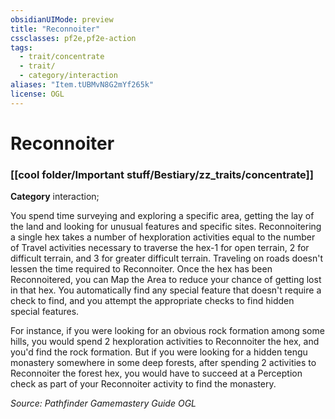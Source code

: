 ```yaml
---
obsidianUIMode: preview
title: "Reconnoiter"
cssclasses: pf2e,pf2e-action
tags:
  - trait/concentrate
  - trait/
  - category/interaction
aliases: "Item.tUBMvN8G2mYf265k"
license: OGL
---
```

# Reconnoiter

### [[cool folder/Important stuff/Bestiary/zz_traits/concentrate]]

**Category** interaction; 




You spend time surveying and exploring a specific area, getting the lay of the land and looking for unusual features and specific sites. Reconnoitering a single hex takes a number of hexploration activities equal to the number of Travel activities necessary to traverse the hex-1 for open terrain, 2 for difficult terrain, and 3 for greater difficult terrain. Traveling on roads doesn't lessen the time required to Reconnoiter. Once the hex has been Reconnoitered, you can Map the Area to reduce your chance of getting lost in that hex. You automatically find any special feature that doesn't require a check to find, and you attempt the appropriate checks to find hidden special features.

For instance, if you were looking for an obvious rock formation among some hills, you would spend 2 hexploration activities to Reconnoiter the hex, and you'd find the rock formation. But if you were looking for a hidden tengu monastery somewhere in some deep forests, after spending 2 activities to Reconnoiter the forest hex, you would have to succeed at a Perception check as part of your Reconnoiter activity to find the monastery.

*Source: Pathfinder Gamemastery Guide*
*OGL*